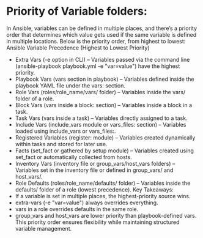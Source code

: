 # Priority of Variable folders:

In Ansible, variables can be defined in multiple places, and there’s a priority order that determines which value gets used if the same variable is defined in multiple locations. Below is the priority order, from highest to lowest:
Ansible Variable Precedence (Highest to Lowest Priority)
- Extra Vars (-e option in CLI) – Variables passed via the command line (ansible-playbook playbook.yml -e "var=value") have the highest priority.
- Playbook Vars (vars section in playbook) – Variables defined inside the playbook YAML file under the vars: section.
- Role Vars (roles/role_name/vars/ folder) – Variables inside the vars/ folder of a role.
- Block Vars (vars inside a block: section) – Variables inside a block in a task.
- Task Vars (vars inside a task) – Variables directly assigned to a task.
- Include Vars (include_vars module or vars_files: section) – Variables loaded using include_vars or vars_files:.
- Registered Variables (register: module) – Variables created dynamically within tasks and stored for later use.
- Facts (set_fact or gathered by setup module) – Variables created using set_fact or automatically collected from hosts.
- Inventory Vars (inventory file or group_vars/host_vars folders) – Variables set in the inventory file or defined in group_vars/ and host_vars/.
- Role Defaults (roles/role_name/defaults/ folder) – Variables inside the defaults/ folder of a role (lowest precedence).
Key Takeaways:
- If a variable is set in multiple places, the highest-priority source wins.
- extra-vars (-e "var=value") always overrides everything.
- vars in a role overrides defaults in the same role.
- group_vars and host_vars are lower priority than playbook-defined vars.
This priority order ensures flexibility while maintaining structured variable management.

